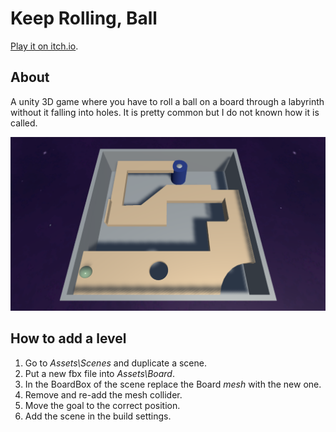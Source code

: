 # Keep Rolling, Ball

[Play it on itch.io](https://honeymead.itch.io/keep-rolling-ball).

## About

A unity 3D game where you have to roll a ball on a board through a labyrinth without it falling into holes.
It is pretty common but I do not known how it is called.

![screenshot](./screenshot.png)

## How to add a level

1. Go to _Assets\Scenes_ and duplicate a scene.
2. Put a new fbx file into _Assets\Board_.
3. In the BoardBox of the scene replace the Board *mesh* with the new one.
4. Remove and re-add the mesh collider.
5. Move the goal to the correct position.
6. Add the scene in the build settings.
